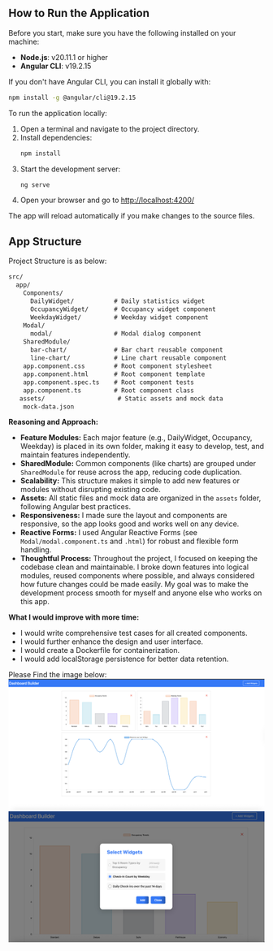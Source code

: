 ## How to Run the Application

Before you start, make sure you have the following installed on your machine:

- **Node.js**: v20.11.1 or higher
- **Angular CLI**: v19.2.15

If you don't have Angular CLI, you can install it globally with:

```bash
npm install -g @angular/cli@19.2.15
```

To run the application locally:

1. Open a terminal and navigate to the project directory.
2. Install dependencies:
   ```bash
   npm install
   ```
3. Start the development server:
   ```bash
   ng serve
   ```
4. Open your browser and go to [http://localhost:4200/](http://localhost:4200/)

The app will reload automatically if you make changes to the source files.


## App Structure
Project Structure is as below:
```
src/
  app/
    Components/
      DailyWidget/           # Daily statistics widget 
      OccupancyWidget/       # Occupancy widget component
      WeekdayWidget/         # Weekday widget component
    Modal/
      modal/                 # Modal dialog component
    SharedModule/
      bar-chart/             # Bar chart reusable component
      line-chart/            # Line chart reusable component
    app.component.css        # Root component stylesheet
    app.component.html       # Root component template
    app.component.spec.ts    # Root component tests
    app.component.ts         # Root component class
   assets/                    # Static assets and mock data
    mock-data.json
```

**Reasoning and Approach:**
- **Feature Modules:** Each major feature (e.g., DailyWidget, Occupancy, Weekday) is placed in its own folder, making it easy to develop, test, and maintain features independently.
- **SharedModule:** Common components (like charts) are grouped under `SharedModule` for reuse across the app, reducing code duplication.
- **Scalability:** This structure makes it simple to add new features or modules without disrupting existing code.
- **Assets:** All static files and mock data are organized in the `assets` folder, following Angular best practices.
- **Responsiveness:** I made sure the layout and components are responsive, so the app looks good and works well on any device.
- **Reactive Forms:** I used Angular Reactive Forms (see `Modal/modal.component.ts` and `.html`) for robust and flexible form handling.
- **Thoughtful Process:** Throughout the project, I focused on keeping the codebase clean and maintainable. I broke down features into logical modules, reused components where possible, and always considered how future changes could be made easily. My goal was to make the development process smooth for myself and anyone else who works on this app.


**What I would improve with more time:**
- I would write comprehensive test cases for all created components.
- I would further enhance the design and user interface.
- I would create a Dockerfile for containerization.
- I would add localStorage persistence for better data retention.


Please Find the image below:
![Dashboard Builder](Dashboard.png)
![Add New Widget Modal](Modal.png)
